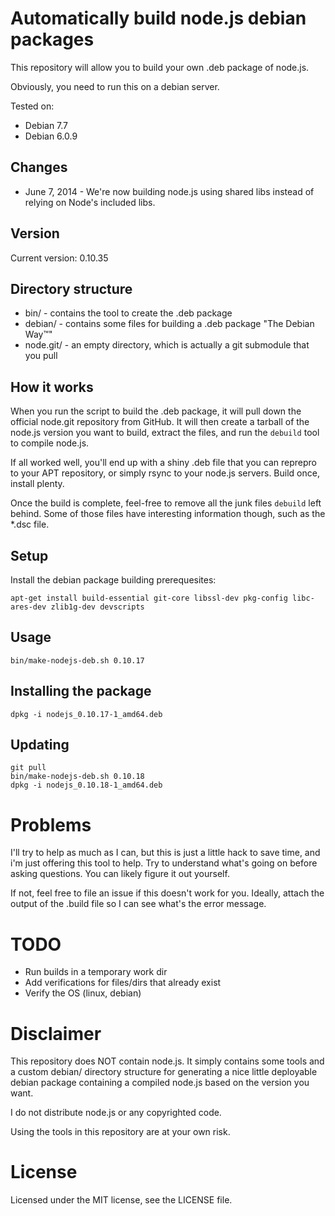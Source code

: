 # Automatically build node.js debian packages

This repository will allow you to build your own .deb package of node.js.

Obviously, you need to run this on a debian server.

Tested on:

  * Debian 7.7
  * Debian 6.0.9

## Changes

* June 7, 2014 - We're now building node.js using shared libs instead of relying on Node's included libs.

## Version

Current version: 0.10.35

## Directory structure

* bin/ - contains the tool to create the .deb package
* debian/ - contains some files for building a .deb package "The Debian Way™"
* node.git/ - an empty directory, which is actually a git submodule that you pull

## How it works

When you run the script to build the .deb package, it will pull down 
the official node.git repository from GitHub. It will then create a tarball 
of the node.js version you want to build, extract the files, and run the
`debuild` tool to compile node.js.

If all worked well, you'll end up with a shiny .deb file that you can reprepro
to your APT repository, or simply rsync to your node.js servers. Build once,
install plenty.

Once the build is complete, feel-free to remove all the junk files 
`debuild` left behind. Some of those files have interesting information 
though, such as the *.dsc file.

## Setup

Install the debian package building prerequesites:

`apt-get install build-essential git-core libssl-dev pkg-config libc-ares-dev zlib1g-dev devscripts`

## Usage

`bin/make-nodejs-deb.sh 0.10.17`

## Installing the package

`dpkg -i nodejs_0.10.17-1_amd64.deb`

## Updating

```
git pull
bin/make-nodejs-deb.sh 0.10.18
dpkg -i nodejs_0.10.18-1_amd64.deb
```

# Problems

I'll try to help as much as I can, but this is just a little hack to save time,
and i'm just offering this tool to help. Try to understand what's going on 
before asking questions. You can likely figure it out yourself.

If not, feel free to file an issue if this doesn't work for you. Ideally, attach the
output of the .build file so I can see what's the error message.

# TODO

* Run builds in a temporary work dir
* Add verifications for files/dirs that already exist
* Verify the OS (linux, debian)

# Disclaimer

This repository does NOT contain node.js.
It simply contains some tools and a custom debian/ directory structure 
for generating a nice little deployable debian package containing a compiled
node.js based on the version you want.

I do not distribute node.js or any copyrighted code.

Using the tools in this repository are at your own risk.

# License

Licensed under the MIT license, see the LICENSE file.
